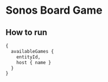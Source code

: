 # Sonos Board Game

## How to run


```graphql
{
  availableGames {
  	entityId,
    host { name }
  } 
}
```
